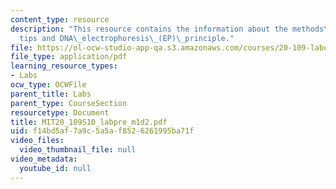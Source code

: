 ```yaml
---
content_type: resource
description: "This resource contains the information about the methods\_section\_\
  tips and DNA\_electrophoresis\_(EP)\_principle."
file: https://ol-ocw-studio-app-qa.s3.amazonaws.com/courses/20-109-laboratory-fundamentals-in-biological-engineering-spring-2010/f14bd5af7a9c5a5af8526261995ba71f_MIT20_109S10_labpre_m1d2.pdf
file_type: application/pdf
learning_resource_types:
- Labs
ocw_type: OCWFile
parent_title: Labs
parent_type: CourseSection
resourcetype: Document
title: MIT20_109S10_labpre_m1d2.pdf
uid: f14bd5af-7a9c-5a5a-f852-6261995ba71f
video_files:
  video_thumbnail_file: null
video_metadata:
  youtube_id: null
---
```

